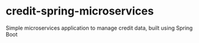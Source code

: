 # credit-spring-microservices
Simple microservices application to manage credit data, built using Spring Boot
